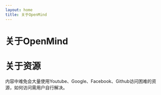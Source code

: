 ```yaml
---
layout: home
title: 关于OpenMind
---
```


# 关于OpenMind


# 关于资源

内容中难免会大量使用Youtube、Google、Facebook、Github访问困难的资源，如何访问需用户自行解决。
